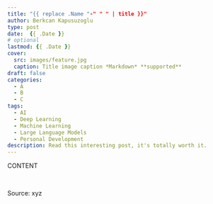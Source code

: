 ```yaml
---
title: "{{ replace .Name "-" " " | title }}"
author: Berkcan Kapusuzoglu
type: post
date:  {{ .Date }}
# optional
lastmod: {{ .Date }}
cover:
  src: images/feature.jpg
  caption: Title image caption *Markdown* **supported**
draft: false
categories:
  - A
  - B
  - C
tags:
  - AI
  - Deep Learning
  - Machine Learning
  - Large Language Models
  - Personal Development
description: Read this interesting post, it's totally worth it.
---
```


CONTENT

&nbsp;

Source: xyz
